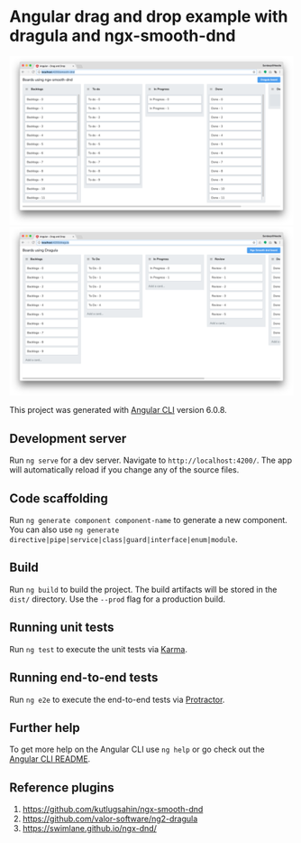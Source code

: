 # Angular drag and drop example with dragula and ngx-smooth-dnd

![Alt text](samples/smooth-dnd.png?raw=true "Smooth dnd scroll")
![Alt text](samples/dragula.png?raw=true "Dragula scroll")

This project was generated with [Angular CLI](https://github.com/angular/angular-cli) version 6.0.8.

## Development server

Run `ng serve` for a dev server. Navigate to `http://localhost:4200/`. The app will automatically reload if you change any of the source files.

## Code scaffolding

Run `ng generate component component-name` to generate a new component. You can also use `ng generate directive|pipe|service|class|guard|interface|enum|module`.

## Build

Run `ng build` to build the project. The build artifacts will be stored in the `dist/` directory. Use the `--prod` flag for a production build.

## Running unit tests

Run `ng test` to execute the unit tests via [Karma](https://karma-runner.github.io).

## Running end-to-end tests

Run `ng e2e` to execute the end-to-end tests via [Protractor](http://www.protractortest.org/).

## Further help

To get more help on the Angular CLI use `ng help` or go check out the [Angular CLI README](https://github.com/angular/angular-cli/blob/master/README.md).

## Reference plugins
1. https://github.com/kutlugsahin/ngx-smooth-dnd
2. https://github.com/valor-software/ng2-dragula
3. https://swimlane.github.io/ngx-dnd/